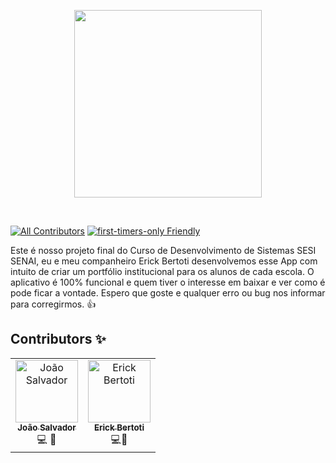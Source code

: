 <p align="center">
  <a href="https://github.com/Ssalvador221/BluePlanet-App">
    <img src="https://media.licdn.com/dms/image/C4D22AQGAwzB5_8l3Xg/feedshare-shrink_1280/0/1668088320523?e=1674691200&v=beta&t=n675CzO54kXXlOuanoGvprSQPTPG6GoabYDndFhfEr4" height="300px">
  </a>
</p>

&nbsp;

[![All Contributors](https://img.shields.io/badge/all_contributors-5-orange.svg?style=flat-square)](#contributors-)
[![first-timers-only Friendly](https://img.shields.io/badge/first--timers--only-friendly-blue.svg)](http://www.firsttimersonly.com/)

Este é nosso projeto final do Curso de Desenvolvimento de Sistemas SESI SENAI, eu e meu companheiro Erick Bertoti desenvolvemos esse App com intuito de criar um portfólio institucional para os alunos de cada escola. O aplicativo é 100% funcional e quem tiver o interesse em baixar e ver como é pode ficar a vontade. Espero que goste e qualquer erro ou bug nos informar para corregirmos. 👍 


 
## Contributors ✨
<table>
<tr>
    <td align="center"><a href="https://github.com/Ssalvador221"><img src="https://avatars.githubusercontent.com/u/82125523?v=4" width="100px;" alt="João Salvador"/><br /><sub><b>João Salvador</b></sub></a><br/><a href="#blog-CompuIves" </a><a  title="Code">💻</a> <a title="Design">🎨</a></td>
   <td align="center"><a href="https://github.com/ErickBertoti"><img src="https://avatars.githubusercontent.com/u/95359762?v=4" width="100px;" alt="Erick Bertoti"/><br /><sub><b>Erick Bertoti</b></sub></a><br /><a title="Code">💻</a><a title="Desing">🎨</a></td>
</tr>
</table>

